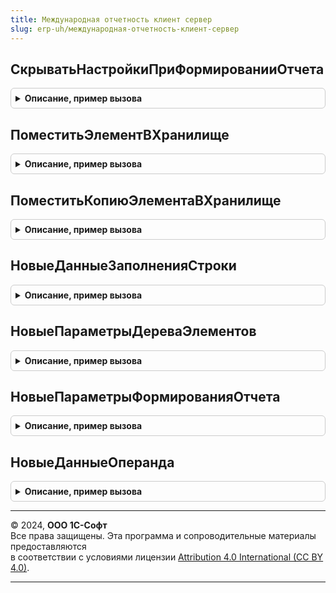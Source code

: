 ```yaml
---
title: Международная отчетность клиент сервер
slug: erp-uh/международная-отчетность-клиент-сервер
---
```



## СкрыватьНастройкиПриФормированииОтчета
<details style="margin: 1em 0; padding: 0.5em; border: 1px solid #ccc; border-radius: 6px;">

<summary style="font-weight: bold; cursor: pointer;">Описание, пример вызова</summary>

```bsl

// Скрывает видимость элементов формы, связанных с настройками отчета.
//
// Параметры:
//	Форма - ФормаКлиентскогоПриложения -
//	ДополнительныеПараметры - Структура, Неопределено - Структура, содержащая ключи:
//		* СкрыватьНастройкиПриФормированииОтчета - Булево - Признак необходимости скрытия настроек.
//		* ИмяГруппаПанельНастроек - Строка - Имя панели с настройками на форме.
//		* ИмяКнопкаПанельНастроек - Строка - Имя кнопки вызова панели настроек (опционально).
//
Процедура СкрыватьНастройкиПриФормированииОтчета(Форма, ДополнительныеПараметры = Неопределено) Экспорт
```

Пример вызова
```bsl
МеждународнаяОтчетностьКлиентСервер.СкрыватьНастройкиПриФормированииОтчета(Форма, ДополнительныеПараметры);
```
</details>

## ПоместитьЭлементВХранилище
<details style="margin: 1em 0; padding: 0.5em; border: 1px solid #ccc; border-radius: 6px;">

<summary style="font-weight: bold; cursor: pointer;">Описание, пример вызова</summary>

```bsl

// Помещает данные переданного элемента вида отчета во временное хранилище формы.
//
// Параметры:
//  Элемент - см. ФинансоваяОтчетностьКлиентСервер.СтруктураЭлементаОтчета
//  АдресХранилища - УникальныйИдентификатор - УИД формы вида отчета
//  ОчиститьСсылки - Булево - Если истина тогда ссылка элемента справочника и ссылка владельца отчета будут очищены.
//                            При записи такого элемента отчета будет сформирована новая ссылка т.о. помещаемый элемент
//                            будет скопирован.
//
// Возвращаемое значение:
//   Строка - Адрес в хранилище
//
Функция ПоместитьЭлементВХранилище(Элемент, АдресХранилища = Неопределено, ОчиститьСсылки = Ложь) Экспорт
```

Пример вызова
```bsl
Результат = МеждународнаяОтчетностьКлиентСервер.ПоместитьЭлементВХранилище(Элемент, АдресХранилища, ОчиститьСсылки);
```
</details>

## ПоместитьКопиюЭлементаВХранилище
<details style="margin: 1em 0; padding: 0.5em; border: 1px solid #ccc; border-radius: 6px;">

<summary style="font-weight: bold; cursor: pointer;">Описание, пример вызова</summary>

```bsl

// Помещает данные переданного элемента вида отчета во временное хранилище формы без ссылки элемента справочника.
// При записи такого элемента отчета будет сформирована новая ссылка т.о. помещаемый элемент будет скопирован.
//
// Параметры:
//  Элемент - см. ФинансоваяОтчетностьКлиентСервер.СтруктураЭлементаОтчета
//  АдресХранилища - УникальныйИдентификатор - УИД формы вида отчета.
//
// Возвращаемое значение:
//   Строка - Адрес в хранилище
//
Функция ПоместитьКопиюЭлементаВХранилище(Элемент, АдресХранилища = Неопределено) Экспорт
```

Пример вызова
```bsl
Результат = МеждународнаяОтчетностьКлиентСервер.ПоместитьКопиюЭлементаВХранилище(Элемент, АдресХранилища);
```
</details>

## НовыеДанныеЗаполненияСтроки
<details style="margin: 1em 0; padding: 0.5em; border: 1px solid #ccc; border-radius: 6px;">

<summary style="font-weight: bold; cursor: pointer;">Описание, пример вызова</summary>

```bsl

// Функция возвращает структуру параметров для процедуры ЗаполнитьСтрокуДерева
//
// Параметры:
//  ДополнительныеРеквизитыСтроки - Строка - могут быть переданы дополнительные реквизиты строки дерева.
//
// Возвращаемое значение:
//  Структура - параметры для заполнения новой строки дерева значений элементов отчета:
//   *Источник - Структура -
//   *СтрокаПриемник - ДанныеФормыЭлементДерева, ДанныеФормыЭлементКоллекции -
//   *АдресЭлементаВХранилище - Строка -
//   *Поле - ДанныеФормыКоллекция -
//
Функция НовыеДанныеЗаполненияСтроки(ДополнительныеРеквизитыСтроки = "") Экспорт
```

Пример вызова
```bsl
Результат = МеждународнаяОтчетностьКлиентСервер.НовыеДанныеЗаполненияСтроки(ДополнительныеРеквизитыСтроки);
```
</details>

## НовыеПараметрыДереваЭлементов
<details style="margin: 1em 0; padding: 0.5em; border: 1px solid #ccc; border-radius: 6px;">

<summary style="font-weight: bold; cursor: pointer;">Описание, пример вызова</summary>

```bsl

// Формирует стандартную структуру параметров для получения дерева элементов отчета
//
// Возвращаемое значение:
//  Структура - Параметры:
//  	* ИмяЭлементаДерева - Строка - Имя элемента дерева элементов
//  	* РежимРаботы - ПеречислениеСсылка.РежимыОтображенияДереваНовыхЭлементов -
//  	* БыстрыйПоиск - Строка -
//  	* ФильтрПоВидуОтчета - СправочникСсылка.ВидыФинансовыхОтчетов -
//  	* ТекущийВидОтчета - СправочникСсылка.ВидыФинансовыхОтчетов -
//  	* ПланыСчетов - Массив Из СправочникСсылка.ПланыСчетовМеждународногоУчета -
//  	              - Массив Из СправочникСсылка.ИдентификаторыОбъектовМетаданных -
//
Функция НовыеПараметрыДереваЭлементов() Экспорт
```

Пример вызова
```bsl
Результат = МеждународнаяОтчетностьКлиентСервер.НовыеПараметрыДереваЭлементов() 
```
</details>

## НовыеПараметрыФормированияОтчета
<details style="margin: 1em 0; padding: 0.5em; border: 1px solid #ccc; border-radius: 6px;">

<summary style="font-weight: bold; cursor: pointer;">Описание, пример вызова</summary>

```bsl

// Формирует стандартную структуру параметров формирования финансовой отчетности
//
// Возвращаемое значение:
//  Структура - поля параметров для формирования финансовой отчетности.
//
Функция НовыеПараметрыФормированияОтчета() Экспорт
```

Пример вызова
```bsl
Результат = МеждународнаяОтчетностьКлиентСервер.НовыеПараметрыФормированияОтчета() 
```
</details>

## НовыеДанныеОперанда
<details style="margin: 1em 0; padding: 0.5em; border: 1px solid #ccc; border-radius: 6px;">

<summary style="font-weight: bold; cursor: pointer;">Описание, пример вызова</summary>

```bsl

// Формирует стандартную структуру одиночного элемента финансового отчета
//
// Возвращаемое значение:
//  Структура - поля одиночного элемента финансового отчета.
//
Функция НовыеДанныеОперанда() Экспорт
```

Пример вызова
```bsl
Результат = МеждународнаяОтчетностьКлиентСервер.НовыеДанныеОперанда() 
```
</details>

---

© 2024, **ООО 1С-Софт**  
Все права защищены. Эта программа и сопроводительные материалы предоставляются  
в соответствии с условиями лицензии [Attribution 4.0 International (CC BY 4.0)](https://creativecommons.org/licenses/by/4.0/legalcode).

---
